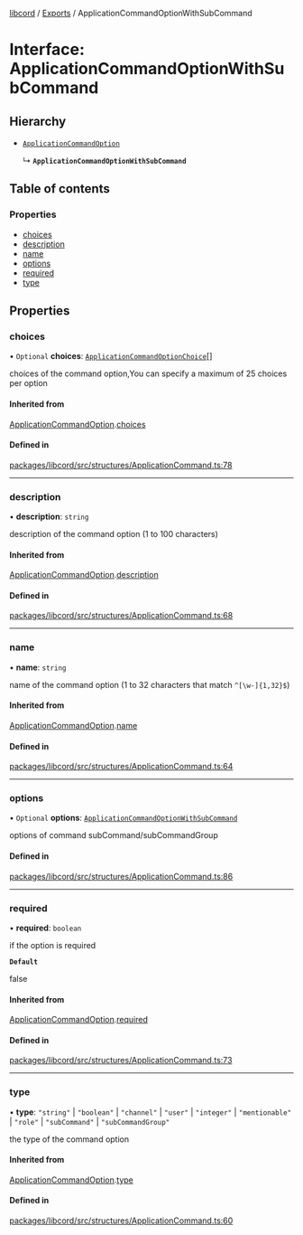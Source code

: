 [libcord](../README.md) / [Exports](../modules.md) / ApplicationCommandOptionWithSubCommand

# Interface: ApplicationCommandOptionWithSubCommand

## Hierarchy

- [`ApplicationCommandOption`](ApplicationCommandOption.md)

  ↳ **`ApplicationCommandOptionWithSubCommand`**

## Table of contents

### Properties

- [choices](ApplicationCommandOptionWithSubCommand.md#choices)
- [description](ApplicationCommandOptionWithSubCommand.md#description)
- [name](ApplicationCommandOptionWithSubCommand.md#name)
- [options](ApplicationCommandOptionWithSubCommand.md#options)
- [required](ApplicationCommandOptionWithSubCommand.md#required)
- [type](ApplicationCommandOptionWithSubCommand.md#type)

## Properties

### choices

• `Optional` **choices**: [`ApplicationCommandOptionChoice`](ApplicationCommandOptionChoice.md)[]

choices of the command option,You can specify a maximum of 25 choices per option

#### Inherited from

[ApplicationCommandOption](ApplicationCommandOption.md).[choices](ApplicationCommandOption.md#choices)

#### Defined in

[packages/libcord/src/structures/ApplicationCommand.ts:78](https://github.com/Libcord/libcord/blob/d0e0b8c/packages/libcord/src/structures/ApplicationCommand.ts#L78)

___

### description

• **description**: `string`

description of the command option (1 to 100 characters)

#### Inherited from

[ApplicationCommandOption](ApplicationCommandOption.md).[description](ApplicationCommandOption.md#description)

#### Defined in

[packages/libcord/src/structures/ApplicationCommand.ts:68](https://github.com/Libcord/libcord/blob/d0e0b8c/packages/libcord/src/structures/ApplicationCommand.ts#L68)

___

### name

• **name**: `string`

name of the command option (1 to 32 characters that match `^[\w-]{1,32}$`)

#### Inherited from

[ApplicationCommandOption](ApplicationCommandOption.md).[name](ApplicationCommandOption.md#name)

#### Defined in

[packages/libcord/src/structures/ApplicationCommand.ts:64](https://github.com/Libcord/libcord/blob/d0e0b8c/packages/libcord/src/structures/ApplicationCommand.ts#L64)

___

### options

• `Optional` **options**: [`ApplicationCommandOptionWithSubCommand`](ApplicationCommandOptionWithSubCommand.md)

options of command subCommand/subCommandGroup

#### Defined in

[packages/libcord/src/structures/ApplicationCommand.ts:86](https://github.com/Libcord/libcord/blob/d0e0b8c/packages/libcord/src/structures/ApplicationCommand.ts#L86)

___

### required

• **required**: `boolean`

if the option is required

**`Default`**

false

#### Inherited from

[ApplicationCommandOption](ApplicationCommandOption.md).[required](ApplicationCommandOption.md#required)

#### Defined in

[packages/libcord/src/structures/ApplicationCommand.ts:73](https://github.com/Libcord/libcord/blob/d0e0b8c/packages/libcord/src/structures/ApplicationCommand.ts#L73)

___

### type

• **type**: ``"string"`` \| ``"boolean"`` \| ``"channel"`` \| ``"user"`` \| ``"integer"`` \| ``"mentionable"`` \| ``"role"`` \| ``"subCommand"`` \| ``"subCommandGroup"``

the type of the command option

#### Inherited from

[ApplicationCommandOption](ApplicationCommandOption.md).[type](ApplicationCommandOption.md#type)

#### Defined in

[packages/libcord/src/structures/ApplicationCommand.ts:60](https://github.com/Libcord/libcord/blob/d0e0b8c/packages/libcord/src/structures/ApplicationCommand.ts#L60)
